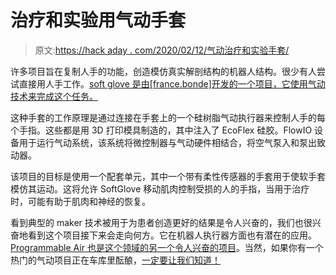 # 治疗和实验用气动手套

> 原文:[https://hack aday . com/2020/02/12/气动治疗和实验手套/](https://hackaday.com/2020/02/12/pneumatic-glove-for-therapy-and-experimentation/)

许多项目旨在复制人手的功能，创造模仿真实解剖结构的机器人结构。很少有人尝试直接用人手工作。[soft glove 是由[france.bonde]开发的一个项目，它使用气动技术来完成这个任务。](https://www.instructables.com/id/SoftGlove/)

这种手套的工作原理是通过连接在手套上的一个硅树脂气动执行器来控制人手的每个手指。这些都是用 3D 打印模具制造的，其中注入了 EcoFlex 硅胶。FlowIO 设备用于运行气动系统，该系统将微控制器与气动硬件相结合，将空气泵入和泵出致动器。

该项目的目标是使用一个配套单元，其中一个带有柔性传感器的手套用于使软手套模仿其运动。这将允许 SoftGlove 移动肌肉控制受损的人的手指，当用于治疗时，可能有助于肌肉和神经的恢复。

看到典型的 maker 技术被用于为患者创造更好的结果是令人兴奋的，我们也很兴奋地看到这个项目接下来会走向何方。它在机器人执行器方面也有潜在的应用。 [Programmable Air 也是这个领域的另一个令人兴奋的项目](https://hackaday.com/2019/06/14/pneumatics-for-the-masses/)。当然，如果你有一个热门的气动项目正在车库里酝酿，[一定要让我们知道！](http://hackaday.com/submit-a-tip)